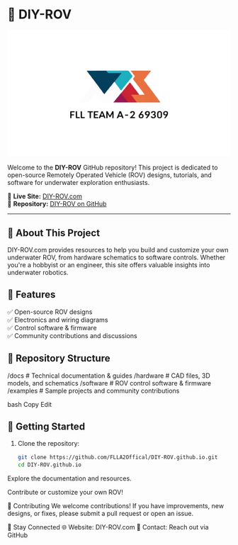 # 🌊 DIY-ROV  

![DIY-ROV Logo](FLL_Team_A-2_69309_Modern_logo-removebg-preview.png)  

Welcome to the **DIY-ROV** GitHub repository! This project is dedicated to open-source Remotely Operated Vehicle (ROV) designs, tutorials, and software for underwater exploration enthusiasts.  

🔗 **Live Site:** [DIY-ROV.com](https://diy-rov.com)  
📂 **Repository:** [DIY-ROV on GitHub](https://github.com/FLLA2Offical/DIY-ROV.github.io/tree/main)  

---

## 🚀 About This Project  

DIY-ROV.com provides resources to help you build and customize your own underwater ROV, from hardware schematics to software controls. Whether you're a hobbyist or an engineer, this site offers valuable insights into underwater robotics.  

## 🔧 Features  
✅ Open-source ROV designs  
✅ Electronics and wiring diagrams  
✅ Control software & firmware  
✅ Community contributions and discussions  

## 📂 Repository Structure  
/docs # Technical documentation & guides
/hardware # CAD files, 3D models, and schematics
/software # ROV control software & firmware
/examples # Sample projects and community contributions

bash
Copy
Edit

## 📜 Getting Started  
1. Clone the repository:  
   ```bash
   git clone https://github.com/FLLA2Offical/DIY-ROV.github.io.git
   cd DIY-ROV.github.io
Explore the documentation and resources.

Contribute or customize your own ROV!

🤝 Contributing
We welcome contributions! If you have improvements, new designs, or fixes, please submit a pull request or open an issue.

📢 Stay Connected
🌐 Website: DIY-ROV.com
📧 Contact: Reach out via GitHub
